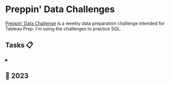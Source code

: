 # Preppin' Data Challenges
[Preppin' Data Challenge](https://preppindata.blogspot.com/) is a weekly data preparation challenge intended for Tableau Prep. I'm using the challenges to practice SQL.

## Tasks 📋

<a id="2023"></a>
<details>
  <summary><h2>📅&nbsp;2023</h2></summary>

| Week | Challenge | Description | My solution |
|-----------|-------------|:-----------:|:-------------:|
| 1 | The Data Source Bank | [📋](https://preppindata.blogspot.com/2023/01/2023-week-1-data-source-bank.html) |[↗️](https://github.com/duonglindaa/SQL_challenges/tree/main/Preppin%20Data/2023/W1) |
| 2 | International Bank Account Numbers | [📋](https://preppindata.blogspot.com/2023/01/2023-week-2-international-bank-account.html) |[↗️](https://github.com/duonglindaa/SQL_challenges/tree/main/Preppin%20Data/2023/W2) |
| 3 | Targets for DSB | [📋](https://preppindata.blogspot.com/2023/01/2023-week-3-targets-for-dsb.html) |[↗️](https://github.com/duonglindaa/SQL_challenges/tree/main/Preppin%20Data/2023/W3) |

</details>
